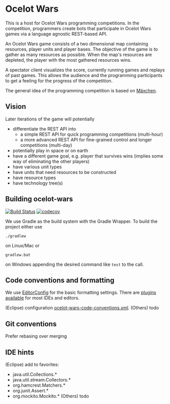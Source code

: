 # Ocelot Wars

This is a host for Ocelot Wars programming competitions.
In the competition, programmers create bots that participate in Ocelot Wars games via a language agnostic REST-based API.

An Ocelot Wars game consists of a two dimensional map containing resources, player units and player bases.
The objective of the game is to gather as many resources as possible.
When the map's resources are depleted, the player with the most gathered resources wins.

A spectator client visualizes the score, currently running games and replays of past games.
This allows the audience and the programming participants to get a feeling for the progress of the competition.

The general idea of the programming competition is based on [Mäxchen](https://github.com/conradthukral/maexchen).

## Vision

Later iterations of the game will potentially

- differentiate the REST API into
    - a simple REST API for quick programming competitions (multi-hour)
    - a more advanced REST API for fine-grained control and longer competitions (multi-day)
- potentially play in space or on earth
- have a different game goal, e.g. player that survives wins (implies some way of eliminating the other players)
- have various unit types
- have units that need resources to be constructed
- have resource types
- have technology tree(s)

## Building ocelot-wars

[![Build Status](https://api.travis-ci.org/ocelot-wars/ocelot-wars.svg)](https://travis-ci.org/ocelot-wars/ocelot-wars)
[![codecov](https://codecov.io/gh/ocelot-wars/ocelot-wars/branch/master/graph/badge.svg)](https://codecov.io/gh/ocelot-wars/ocelot-wars)



We use Gradle as the build system with the Gradle Wrapper. To build the project either use
```
./gradlew
```
on Linux/Mac or
```
gradlew.bat
```
on Windows appending the desired command like `test` to the call.

## Code conventions and formatting

We use [EditorConfig](http://editorconfig.org/) for the basic formatting settings. There are [plugins available](http://editorconfig.org/#download) for most IDEs and editors.

(Eclipse) configuration [ocelot-wars-code-conventions.xml](ocelot-wars-code-conventions.xml).
(Others) todo 

## Git conventions

Prefer rebasing over merging

## IDE hints

(Eclipse) add to favorites:
- java.util.Collections.*
- java.util.stream.Collectors.*
- org.hamcrest.Matchers.*
- org.junit.Assert.*
- org.mockito.Mockito.*
(Others) todo 
